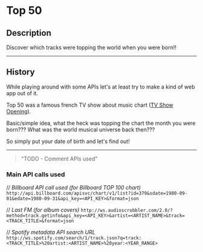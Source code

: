 # Top 50 #

## Description ##

Discover which tracks were topping the world when you were born!!

---

## History ##

While playing around with some APIs let's at least try to make a kind of web app out of it.

Top 50 was a famous french TV show about music chart ([TV Show Opening](http://www.youtube.com/watch?v=aL-2xBZlTqw)).

Basic/simple idea, what the heck was topping the chart the month you were born??? What was the world musical universe back then???

So simply put your date of birth and let's find out!

---

> "TODO - Comment APIs used"

### Main API calls used ###

// *Billboard API call used (for Billboard TOP 100 chart)*
`http://api.billboard.com/apisvc/chart/v1/list?id=379&sdate=1980-09-01&edate=1980-09-31&api_key=<API_KEY>&format=json`

// *Last FM (for album covers)*
`http://ws.audioscrobbler.com/2.0/?method=track.getinfo&api_key=<API_KEY>&artist=<ARTIST_NAME>&track=<TRACK_TITLE>&format=json`

// *Spotify metadata API search URL*
`http://ws.spotify.com/search/1/track.json?q=track:<TRACK_TITLE>%20artist:<ARTIST_NAME>%20year:<YEAR_RANGE>`